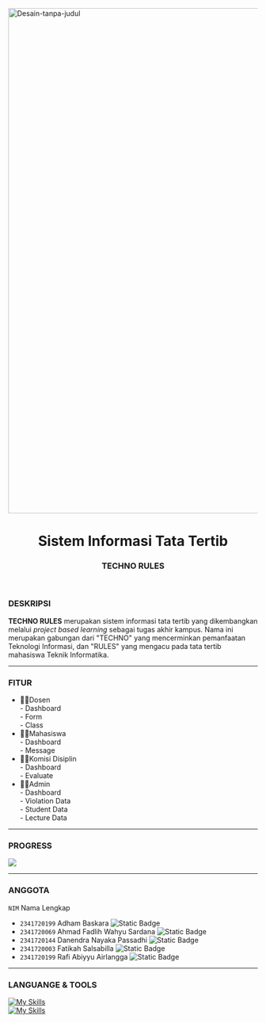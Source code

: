 <a href="https://ibb.co.com/jRJn2f0">
<img src="https://i.ibb.co.com/16zF5Qy/Desain-tanpa-judul.gif" alt="Desain-tanpa-judul" width="1020" border="0">
</a>

<h1 align="center">Sistem Informasi Tata Tertib</h1>
<h3 align="center">TECHNO RULES</h3>

<br>

### DESKRIPSI
**TECHNO RULES** merupakan sistem informasi tata tertib yang dikembangkan melalui *project based learning* sebagai tugas akhir kampus. 
Nama ini merupakan gabungan dari "TECHNO" yang mencerminkan pemanfaatan Teknologi Informasi, dan "RULES" yang mengacu pada tata tertib mahasiswa Teknik Informatika.

---

### FITUR
* 🧑‍🏫Dosen
<br> - Dashboard
<br> - Form
<br> - Class
* 🧑‍🎓Mahasiswa
<br> - Dashboard
<br> - Message
* 🧑‍💼Komisi Disiplin
<br> - Dashboard
<br> - Evaluate
* 🧑‍💻Admin
<br> - Dashboard
<br> - Violation Data
<br> - Student Data
<br> - Lecture Data

---

### PROGRESS
![](https://geps.dev/progress/70)

---

### ANGGOTA
`NIM` Nama Lengkap
* `2341720199` Adham Baskara ![Static Badge](https://img.shields.io/badge/-Database%20Engineer-red)
* `2341720069` Ahmad Fadlih Wahyu Sardana ![Static Badge](https://img.shields.io/badge/-Project%20Manager-blue)
* `2341720144` Danendra Nayaka Passadhi ![Static Badge](https://img.shields.io/badge/-Backend%20Developer-green)
* `2341720003` Fatikah Salsabilla ![Static Badge](https://img.shields.io/badge/-UI/UX%20Designer-purple)
* `2341720199` Rafi Abiyyu Airlangga ![Static Badge](https://img.shields.io/badge/-Frontend%20Developer-yellow)

---

### LANGUANGE & TOOLS
[![My Skills](https://skillicons.dev/icons?i=php,html,js)]() <br>
[![My Skills](https://skillicons.dev/icons?i=vscode,git,figma,tailwind)]()
